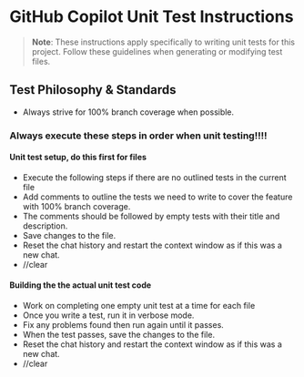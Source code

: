 # GitHub Copilot Unit Test Instructions

> **Note**: These instructions apply specifically to writing unit tests for this project. Follow these guidelines when generating or modifying test files.

## Test Philosophy & Standards
- Always strive for 100% branch coverage when possible.

### Always execute these steps in order when unit testing!!!!

#### Unit test setup, do this first for files
- Execute the following steps if there are no outlined tests in the current file
- Add comments to outline the tests we need to write to cover the feature with 100% branch coverage. 
- The comments should be followed by empty tests with their title and description.
- Save changes to the file.
- Reset the chat history and restart the context window as if this was a new chat.
- //clear


#### Building the the actual unit test code
- Work on completing one empty unit test at a time for each file
- Once you write a test, run it in verbose mode.
- Fix any problems found then run again until it passes.
- When the test passes, save the changes to the file.
- Reset the chat history and restart the context window as if this was a new chat.
- //clear
